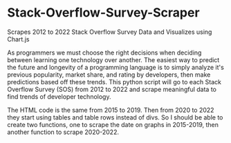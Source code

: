 # Stack-Overflow-Survey-Scraper
Scrapes 2012 to 2022 Stack Overflow Survey Data and Visualizes using Chart.js

As programmers we must choose the right decisions when deciding between learning one technology over another. The easiest way to predict the future and longevity of a programming language is to simply analyze it's previous popularity, market share, and rating by developers, then make predictions based off these trends. This python script will go to each Stack Overflow Survey (SOS) from 2012 to 2022 and scrape meaningful data to find trends of developer technology. 

The HTML code is the same from 2015 to 2019. Then from 2020 to 2022 they start using tables and table rows instead of divs. So I should be able to create two functions, one to scrape the date on graphs in 2015-2019, then another function to scrape 2020-2022. 

